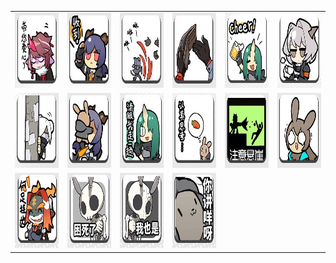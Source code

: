 <table border="0">
  <tr>
    <td align="center">
      <img src="../../image/Arknights_tea-drinking/tea-drinking_01.jpg" height="120" width="120" />
    </td>
    <td align="center">
      <img src="../../image/Arknights_tea-drinking/tea-drinking_02.jpg" height="120" width="120" />
    </td>
    <td align="center">
      <img src="../../image/Arknights_tea-drinking/tea-drinking_03.jpg" height="120" width="120" />
    </td>
    <td align="center">
      <img src="../../image/Arknights_tea-drinking/tea-drinking_04.jpg" height="120" width="120" />
    </td>
    <td align="center">
      <img src="../../image/Arknights_tea-drinking/tea-drinking_05.jpg" height="120" width="120" />
    </td>
    <td align="center">
      <img src="../../image/Arknights_tea-drinking/tea-drinking_06.jpg" height="120" width="120" />
    </td>
  </tr>
  <tr>
    <td align="center">
      <img src="../../image/Arknights_tea-drinking/tea-drinking_07.jpg" height="120" width="120" />
    </td>
    <td align="center">
      <img src="../../image/Arknights_tea-drinking/tea-drinking_08.jpg" height="120" width="120" />
    </td>
    <td align="center">
      <img src="../../image/Arknights_tea-drinking/tea-drinking_09.jpg" height="120" width="120" />
    </td>
    <td align="center">
      <img src="../../image/Arknights_tea-drinking/tea-drinking_10.jpg" height="120" width="120" />
    </td>
    <td align="center">
      <img src="../../image/Arknights_tea-drinking/tea-drinking_11.jpg" height="120" width="120" />
    </td>
    <td align="center">
      <img src="../../image/Arknights_tea-drinking/tea-drinking_12.jpg" height="120" width="120" />
    </td>
  </tr>
  <tr>
    <td align="center">
      <img src="../../image/Arknights_tea-drinking/tea-drinking_13.jpg" height="120" width="120" />
    </td>
    <td align="center">
      <img src="../../image/Arknights_tea-drinking/tea-drinking_14.jpg" height="120" width="120" />
    </td>
    <td align="center">
      <img src="../../image/Arknights_tea-drinking/tea-drinking_15.jpg" height="120" width="120" />
    </td>
    <td align="center">
      <img src="../../image/Arknights_tea-drinking/tea-drinking_16.jpg" height="120" width="120" />
    </td>
  </tr>
</table>
